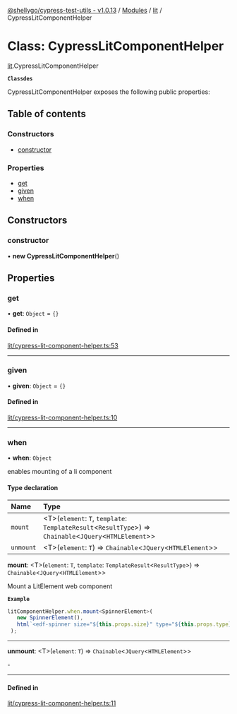 [@shellygo/cypress-test-utils - v1.0.13](../README.md) / [Modules](../modules.md) / [lit](../modules/lit.md) / CypressLitComponentHelper

# Class: CypressLitComponentHelper

[lit](../modules/lit.md).CypressLitComponentHelper

**`Classdes`**

CypressLitComponentHelper exposes the following public properties:

## Table of contents

### Constructors

- [constructor](lit.CypressLitComponentHelper.md#constructor)

### Properties

- [get](lit.CypressLitComponentHelper.md#get)
- [given](lit.CypressLitComponentHelper.md#given)
- [when](lit.CypressLitComponentHelper.md#when)

## Constructors

### constructor

• **new CypressLitComponentHelper**()

## Properties

### get

• **get**: `Object` = `{}`

#### Defined in

[lit/cypress-lit-component-helper.ts:53](https://github.com/ShellyDCMS/cypress-test-utils/blob/10402d9/src/lit/cypress-lit-component-helper.ts#L53)

___

### given

• **given**: `Object` = `{}`

#### Defined in

[lit/cypress-lit-component-helper.ts:10](https://github.com/ShellyDCMS/cypress-test-utils/blob/10402d9/src/lit/cypress-lit-component-helper.ts#L10)

___

### when

• **when**: `Object`

enables mounting of a li component

#### Type declaration

| Name | Type |
| :------ | :------ |
| `mount` | <T\>(`element`: `T`, `template`: `TemplateResult`<`ResultType`\>) => `Chainable`<`JQuery`<`HTMLElement`\>\> |
| `unmount` | <T\>(`element`: `T`) => `Chainable`<`JQuery`<`HTMLElement`\>\> |

**mount**: <T\>(`element`: `T`, `template`: `TemplateResult`<`ResultType`\>) => `Chainable`<`JQuery`<`HTMLElement`\>\>

Mount a LitElement web component

**`Example`**

```ts
litComponentHelper.when.mount<SpinnerElement>(
   new SpinnerElement(),
   html`<edf-spinner size="${this.props.size}" type="${this.props.type}" label="${this.props.label}"></edf-spinner>`
 );
 ```

-----

**unmount**: <T\>(`element`: `T`) => `Chainable`<`JQuery`<`HTMLElement`\>\>

\-

-----

#### Defined in

[lit/cypress-lit-component-helper.ts:11](https://github.com/ShellyDCMS/cypress-test-utils/blob/10402d9/src/lit/cypress-lit-component-helper.ts#L11)
